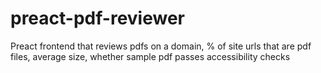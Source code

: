 # preact-pdf-reviewer
Preact frontend that reviews pdfs on a domain, % of site urls that are pdf files, average size, whether sample pdf passes accessibility checks
